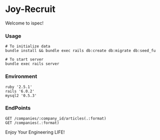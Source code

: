 # Joy-Recruit
Welcome to ispec!

### Usage
```
# To initialize data
bundle install && bundle exec rails db:create db:migrate db:seed_fu

# To start server
bundle exec rails server
```

### Environment
```
ruby '2.5.1'
rails '6.0.2'
mysql2 '0.5.3'
```

### EndPoints
```
GET /companies/:company_id/articles(.:format)
GET /companies(.:format)                                                                     
```

Enjoy Your Engineering LIFE!
